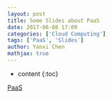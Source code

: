 ```yaml
---
layout: post
title: Some Slides about PaaS
date: 2017-06-08 17:09
categories: ['Cloud Computing']
tags: ['PaaS', 'Slides']
author: Yanxi Chen
mathjax: true
---
```


* content
{:toc}

[PaaS]({{site.url}}/assets/Some-Slides-about-PaaS-CS293B_CloudPlatforms.pdf)
